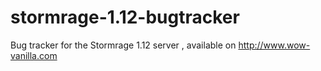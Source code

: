 stormrage-1.12-bugtracker
=========================

Bug tracker for the Stormrage 1.12 server , available on http://www.wow-vanilla.com

